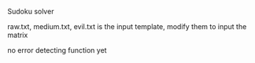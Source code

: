 Sudoku solver

raw.txt, medium.txt, evil.txt is the input template, modify them to input the matrix

no error detecting function yet

